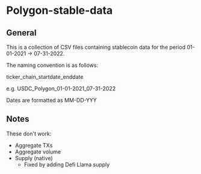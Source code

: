 # Polygon-stable-data

## General

This is a collection of CSV files containing stablecoin data for the period 01-01-2021 -> 07-31-2022.

The naming convention is as follows:

ticker_chain_startdate_enddate

e.g. USDC_Polygon_01-01-2021_07-31-2022

Dates are formatted as MM-DD-YYY

## Notes
These don't work:
<ul>
  <li>Aggregate TXs</li>
  <li>Aggregate volume</li>
  <li>Supply (native)
    <ul>
      <li>Fixed by adding Defi Llama supply</li>
    </ul>
  </li>

</ul>
